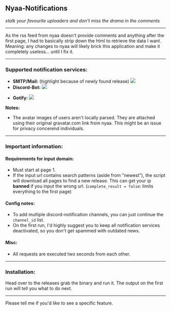 ## **Nyaa-Notifications**

*stalk your favourite uploaders and don't miss the drama in the comments*

___

As the rss feed from nyaa doesn't provide comments and anything after the first page, I had to basically strip down the html to retrieve the data I want. Meaning: any changes to nyaa will likely brick this application and make it completely useless... until I fix it.

___

### **Supported notification services:**
+ **SMTP/Mail:** (highlight because of newly found release)
![](https://i.imgur.com/XqPZMZt.png)
+ **Discord-Bot:**
![](https://i.imgur.com/KtzIDv6.png)
* **Gotify:**
![](https://i.imgur.com/9UzbkyP.png)

**Notes:**
- The avatar images of users aren't locally parsed. They are attached using their original gravatar.com link from nyaa. This might be an issue for privacy concerend individuals.

___

### **Important information:**

#### Requirements for input domain:
* Must start at page 1.
* If the input url contains search patterns (aside from "newest"), the script will download all pages to find a new release. This can get your ip **banned** if you input the wrong url. (`complete_result = false`: limits everything to the first page)

#### Config notes:
* To add multiple discord-notification channels, you can just continue the `channel_id` list.
* On the first run, I'd highly suggest you to keep all notification services deactivated, so you don't get spammed with outdated news.

#### Misc:
* All requests are executed two seconds from each other.

___

### **Installation:**

Head over to the releases grab the binary and run it.
The output on the first run will tell you what to do next.

___

Please tell me if you'd like to see a specific feature.
